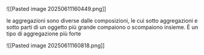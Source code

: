 ![[Pasted image 20250611160449.png]]

le aggregazioni sono diverse dalle composizioni, le cui sotto aggregazioni e sotto parti di un oggetto più grande compaiono o scompaiono insieme. È un tipo di aggregazione più forte

![[Pasted image 20250611160818.png]]